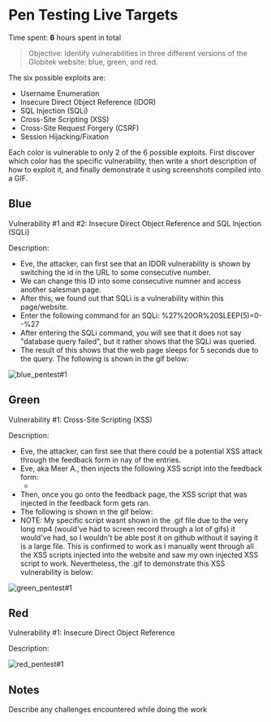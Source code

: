 # Pen Testing Live Targets

Time spent: **6** hours spent in total

> Objective: Identify vulnerabilities in three different versions of the Globitek website: blue, green, and red.

The six possible exploits are:

* Username Enumeration
* Insecure Direct Object Reference (IDOR)
* SQL Injection (SQLi)
* Cross-Site Scripting (XSS)
* Cross-Site Request Forgery (CSRF)
* Session Hijacking/Fixation

Each color is vulnerable to only 2 of the 6 possible exploits. First discover which color has the specific vulnerability, then write a short description of how to exploit it, and finally demonstrate it using screenshots compiled into a GIF.

## Blue

Vulnerability #1 and #2: Insecure Direct Object Reference and SQL Injection (SQLi)

Description: 
* Eve, the attacker, can first see that an IDOR vulnerability is shown by switching the id in the URL to some consecutive number. 
* We can change this ID into some consecutive numner and access another salesman page.
* After this, we found out that SQLi is a vulnerability within this page/website.
* Enter the following command for an SQLi: %27%20OR%20SLEEP(5)=0--%27
* After entering the SQLi command, you will see that it does not say "database query failed", but it rather shows that the SQLi was queried.
* The result of this shows that the web page sleeps for 5 seconds due to the query. The following is shown in the gif below:

![blue_pentest#1](https://user-images.githubusercontent.com/96878742/200104845-2bab7c50-953d-4e40-8375-3e35ea1641e2.gif)


## Green

Vulnerability #1: Cross-Site Scripting (XSS)

Description:
* Eve, the attacker, can first see that there could be a potential XSS attack through the feedback form in nay of the entries.
* Eve, aka Meer A., then injects the following XSS script into the feedback form: 
    * <script>alert('Meer A. found the XSS!');</script> 
* Then, once you go onto the feedback page, the XSS script that was injected in the feedback form gets ran.
* The following is shown in the gif below:
* NOTE: My specific script wasnt shown in the .gif file due to the very long mp4 (would've had to screen record through a lot of gifs) it would've had, so I wouldn't be able post it on github without it saying it is a large file. This is confirmed to work as I manually went through all the XSS scripts injected into the website and saw my own injected XSS script to work. Nevertheless, the .gif to demonstrate this XSS vulnerability is below:

![green_pentest#1](https://user-images.githubusercontent.com/96878742/200104851-667bcf2f-15f1-4ad1-95b5-ea1c68a1eb70.gif)


## Red

Vulnerability #1: Insecure Direct Object Reference

Description:

![red_pentest#1](https://user-images.githubusercontent.com/96878742/200104861-f33b4054-0178-4a2a-85a2-4c6d89bd6d4c.gif)


## Notes

Describe any challenges encountered while doing the work
